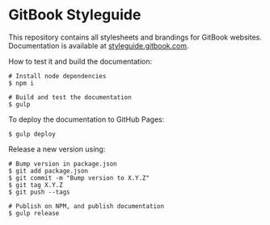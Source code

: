 # GitBook Styleguide

This repository contains all stylesheets and brandings for GitBook websites. Documentation is available at [styleguide.gitbook.com](http://styleguide.gitbook.com).

How to test it and build the documentation:

```
# Install node dependencies
$ npm i

# Build and test the documentation
$ gulp
```

To deploy the documentation to GitHub Pages:

```
$ gulp deploy
```

Release a new version using:

```
# Bump version in package.json
$ git add package.json
$ git commit -m "Bump version to X.Y.Z"
$ git tag X.Y.Z
$ git push --tags

# Publish on NPM, and publish documentation
$ gulp release
```